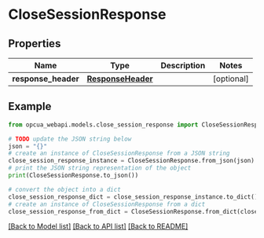 # CloseSessionResponse


## Properties

Name | Type | Description | Notes
------------ | ------------- | ------------- | -------------
**response_header** | [**ResponseHeader**](ResponseHeader.md) |  | [optional] 

## Example

```python
from opcua_webapi.models.close_session_response import CloseSessionResponse

# TODO update the JSON string below
json = "{}"
# create an instance of CloseSessionResponse from a JSON string
close_session_response_instance = CloseSessionResponse.from_json(json)
# print the JSON string representation of the object
print(CloseSessionResponse.to_json())

# convert the object into a dict
close_session_response_dict = close_session_response_instance.to_dict()
# create an instance of CloseSessionResponse from a dict
close_session_response_from_dict = CloseSessionResponse.from_dict(close_session_response_dict)
```
[[Back to Model list]](../README.md#documentation-for-models) [[Back to API list]](../README.md#documentation-for-api-endpoints) [[Back to README]](../README.md)


